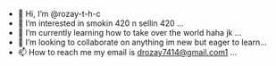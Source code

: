 - 👋 Hi, I’m @rozay-t-h-c
- 👀 I’m interested in smokin 420 n sellin 420 ...
- 🌱 I’m currently learning how to take over the world haha jk  ...
- 💞️ I’m looking to collaborate on anything im new but eager to learn...
- 📫 How to reach me my email is drozay7414@gmail.com1 ...

<!---
rozay-t-h-c/rozay-t-h-c is a ✨ special ✨ repository because its `README.md` (this file) appears on your GitHub profile.
You can click the Preview link to take a look at your changes.
--->






